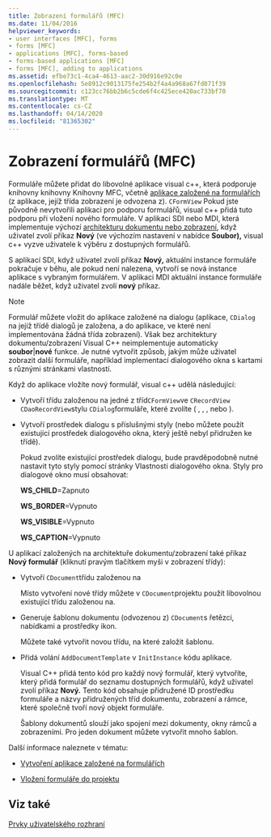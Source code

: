 ```yaml
---
title: Zobrazení formulářů (MFC)
ms.date: 11/04/2016
helpviewer_keywords:
- user interfaces [MFC], forms
- forms [MFC]
- applications [MFC], forms-based
- forms-based applications [MFC]
- forms [MFC], adding to applications
ms.assetid: efbe73c1-4ca4-4613-aac2-30d916e92c0e
ms.openlocfilehash: 5e8912c9013175fe254b2f4a4a968a67fd071f39
ms.sourcegitcommit: c123cc76bb2b6c5cde6f4c425ece420ac733bf70
ms.translationtype: MT
ms.contentlocale: cs-CZ
ms.lasthandoff: 04/14/2020
ms.locfileid: "81365302"
---
```

# <a name="form-views-mfc"></a>Zobrazení formulářů (MFC)

Formuláře můžete přidat do libovolné aplikace visual c++, která podporuje knihovny knihovny Knihovny MFC, včetně [aplikace založené na formulářích](../mfc/reference/creating-a-forms-based-mfc-application.md) (z aplikace, jejíž třída zobrazení je odvozena z). `CFormView` Pokud jste původně nevytvořili aplikaci pro podporu formulářů, visual c++ přidá tuto podporu při vložení nového formuláře. V aplikaci SDI nebo MDI, která implementuje výchozí [architekturu dokumentu nebo zobrazení](../mfc/document-view-architecture.md), když uživatel zvolí příkaz **Nový** (ve výchozím nastavení v nabídce **Soubor),** visual c++ vyzve uživatele k výběru z dostupných formulářů.

S aplikací SDI, když uživatel zvolí příkaz **Nový,** aktuální instance formuláře pokračuje v běhu, ale pokud není nalezena, vytvoří se nová instance aplikace s vybraným formulářem. V aplikaci MDI aktuální instance formuláře nadále běžet, když uživatel zvolí **nový** příkaz.

> [!NOTE]
> Formulář můžete vložit do aplikace založené na dialogu (aplikace, `CDialog` na jejíž třídě dialogů je založena, a do aplikace, ve které není implementována žádná třída zobrazení). Však bez architektury dokumentu/zobrazení Visual C++ neimplementuje automaticky **soubor**&#124;**nové** funkce. Je nutné vytvořit způsob, jakým může uživatel zobrazit další formuláře, například implementací dialogového okna s kartami s různými stránkami vlastností.

Když do aplikace vložíte nový formulář, visual c++ udělá následující:

- Vytvoří třídu založenou na jedné z tříd`CFormView`ve `CRecordView` `CDaoRecordView`stylu `CDialog`formuláře, které zvolíte ( , , , nebo ).

- Vytvoří prostředek dialogu s příslušnými styly (nebo můžete použít existující prostředek dialogového okna, který ještě nebyl přidružen ke třídě).

   Pokud zvolíte existující prostředek dialogu, bude pravděpodobně nutné nastavit tyto styly pomocí stránky Vlastnosti dialogového okna. Styly pro dialogové okno musí obsahovat:

     **WS_CHILD**=Zapnuto

     **WS_BORDER**=Vypnuto

     **WS_VISIBLE**=Vypnuto

     **WS_CAPTION**=Vypnuto

U aplikací založených na architektuře dokumentu/zobrazení také příkaz **Nový formulář** (kliknutí pravým tlačítkem myši v zobrazení třídy):

- Vytvoří `CDocument`třídu založenou na

   Místo vytvoření nové třídy můžete v `CDocument`projektu použít libovolnou existující třídu založenou na.

- Generuje šablonu dokumentu (odvozenou z) `CDocument`s řetězci, nabídkami a prostředky ikon.

   Můžete také vytvořit novou třídu, na které založit šablonu.

- Přidá volání `AddDocumentTemplate` v `InitInstance` kódu aplikace.

   Visual C++ přidá tento kód pro každý nový formulář, který vytvoříte, který přidá formulář do seznamu dostupných formulářů, když uživatel zvolí příkaz **Nový.** Tento kód obsahuje přidružené ID prostředku formuláře a názvy přidružených tříd dokumentu, zobrazení a rámce, které společně tvoří nový objekt formuláře.

   Šablony dokumentů slouží jako spojení mezi dokumenty, okny rámců a zobrazeními. Pro jeden dokument můžete vytvořit mnoho šablon.

Další informace naleznete v tématu:

- [Vytvoření aplikace založené na formulářích](../mfc/reference/creating-a-forms-based-mfc-application.md)

- [Vložení formuláře do projektu](../mfc/inserting-a-form-into-a-project.md)

## <a name="see-also"></a>Viz také

[Prvky uživatelského rozhraní](../mfc/user-interface-elements-mfc.md)
